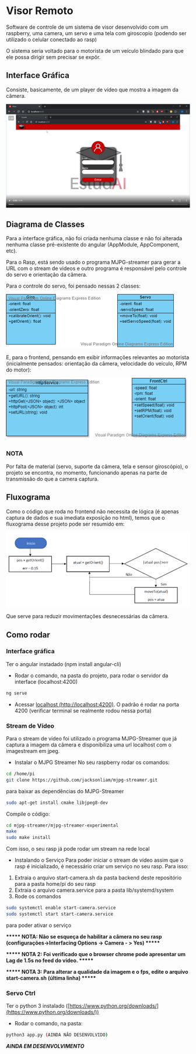 # Visor Remoto
Software de controle de um sistema de visor desenvolvido com um raspberry, uma camera, um servo e uma tela com giroscopio (podendo ser utilizado o celular conectado ao rasp)

O sistema seria voltado para o motorista de um veículo blindado para que ele possa dirigir sem precisar se expôr.

## Interface Gráfica
Consiste, basicamente, de um player de vídeo que mostra a imagem da câmera.

![esboco](/documentação/esboco.png) 

## Diagrama de Classes
Para a interface gráfica, não foi criada nenhuma classe e não foi alterada nenhuma classe pré-existente do angular (AppModule, AppComponent, etc).

Para o Rasp, está sendo usado o programa MJPG-streamer para gerar a URL com o stream de videos e outro programa é responsável pelo controle do servo e orientação da câmera.

Para o controle do servo, foi pensado nessas 2 classes:

![diagramaBackEnd](/documentação/diagramaClassesBck.png)

E, para o frontend, pensando em exibir informações relevantes ao motorista (inicialmente pensados: orientação da câmera, velocidade do veículo, RPM do motor):

![diagramaBackEnd](/documentação/diagramaClassesFrnt.png)

### NOTA
Por falta de material (servo, suporte da câmera, tela e sensor giroscópio), o projeto se encontra, no momento, funcionando apenas na parte de transmissão do que a camera captura.

## Fluxograma
Como o código que roda no frontend não necessita de lógica (é apenas captura de dados e sua imediata exposição no html), temos que o fluxograma desse projeto pode ser resumido em:

![diagramaBackEnd](/documentação/fluxograma.png)

Que serve para reduzir movimentações desnecessárias da câmera.

## Como rodar
### Interface gráfica
Ter o angular instadado (npm install angular-cli)

- Rodar o comando, na pasta do projeto, para rodar o servidor da interface (localhost:4200)

```bash
ng serve
```

- Acessar <a href="http://localhost:4200" target="blank">localhost (http://localhost:4200)</a>. O padrão é rodar na porta 4200 (verificar terminal se realmente rodou nessa porta)

### Stream de Vídeo
Para o stream de vídeo foi utilizado o programa MJPG-Streamer que já captura a imagem da câmera e disponibiliza uma url localhost com o imagestream em jpeg.

- Instalar o MJPG Streamer
No seu raspberry rodar os comandos:

```bash
cd /home/pi
git clone https://github.com/jacksonliam/mjpg-streamer.git
```

para baixar as dependências do MJPG-Streamer

```bash
sudo apt-get install cmake libjpeg8-dev
```

Compile o código:

```bash
cd mjpg-streamer/mjpg-streamer-experimental
make
sudo make install
```

Com isso, o seu rasp já pode rodar um stream na rede local

- Instalando o Serviço
Para poder iniciar o stream de vídeo assim que o rasp é inicializado, é necessário criar um serviço no seu rasp. Para isso:

1. Extraia o arquivo start-camera.sh da pasta backend deste repositório para a pasta home/pi do seu rasp
1. Extraia o arquivo camera.service para a pasta lib/systemd/system
1. Rode os comandos
```bash
sudo systemctl enable start-camera.service
sudo systemctl start start-camera.service
```
para poder ativar o serviço


__***** NOTA: Não se esqueça de habilitar a câmera no seu rasp (configurações->Interfacing Options -> Camera - > Yes) *****__

__***** NOTA 2: Foi verificado que o browser chrome pode apresentar um Lag de 1.5s no feed do vídeo. *****__

__***** NOTA 3: Para alterar a qualidade da imagem e o fps, edite o arquivo start-camera.sh (última linha) *****__

### Servo Ctrl
Ter o python 3 instalado ([https://www.python.org/downloads/](https://www.python.org/downloads/))

- Rodar o comando, na pasta:

```bash
python3 app.py (AINDA NÃO DESENVOLVIDO)
```
  
__*****AINDA EM DESENVOLVIMENTO*****__
